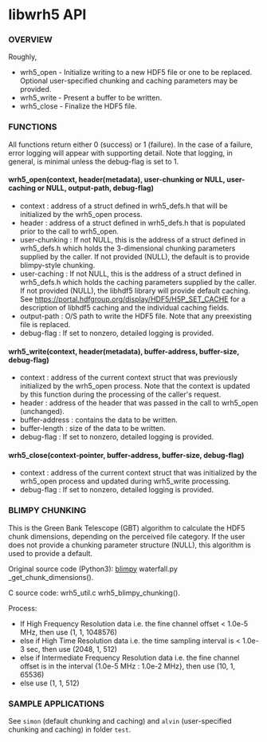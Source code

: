 # libwrh5 API

### OVERVIEW

Roughly, 

* wrh5_open - Initialize writing to a new HDF5 file or one to be replaced. Optional user-specified chunking and caching parameters may be provided.
* wrh5_write - Present a buffer to be written.
* wrh5_close - Finalize the HDF5 file.

### FUNCTIONS

All functions return either 0 (success) or 1 (failure).  In the case of a failure, error logging will appear with supporting detail.  Note that logging, in general, is minimal unless the debug-flag is set to 1.

#### wrh5_open(context, header(metadata), user-chunking or NULL, user-caching or NULL, output-path, debug-flag)

* context : address of a struct defined in wrh5_defs.h that will be initialized by the wrh5_open process.
* header : address of a struct defined in wrh5_defs.h that is populated prior to the call to wrh5_open.
* user-chunking : If not NULL, this is the address of a struct defined in wrh5_defs.h which holds the 3-dimensional chunking parameters supplied by the caller.  If not provided (NULL), the default is to provide blimpy-style chunking.
* user-caching : If not NULL, this is the address of a struct defined in wrh5_defs.h which holds the caching parameters supplied by the caller.  If not provided (NULL), the libhdf5 library will provide default caching. See https://portal.hdfgroup.org/display/HDF5/H5P_SET_CACHE for a description of libhdf5 caching and the individual caching fields.
* output-path : O/S path to write the HDF5 file.  Note that any preexisting file is replaced.
* debug-flag : If set to nonzero, detailed logging is provided.

#### wrh5_write(context, header(metadata), buffer-address, buffer-size, debug-flag)

* context : address of the current context struct that was previously initialized by the wrh5_open process.  Note that the context is updated by this function during the processing of the caller's request.
* header : address of the header that was passed in the call to wrh5_open (unchanged).
* buffer-address : contains the data to be written.
* buffer-length : size of the data to be written.
* debug-flag : If set to nonzero, detailed logging is provided.

#### wrh5_close(context-pointer, buffer-address, buffer-size, debug-flag)

* context : address of the current context struct that was initialized by the wrh5_open process and updated during wrh5_write processing.
* debug-flag : If set to nonzero, detailed logging is provided.

### BLIMPY CHUNKING

This is the Green Bank Telescope (GBT) algorithm to calculate the HDF5 chunk dimensions, depending on the perceived file category.  If the user does not provide a chunking parameter structure (NULL), this algorithm is used to provide a default.

Original source code (Python3): [blimpy](https://github.com/UCBerkeleySETI/blimpy) waterfall.py _get_chunk_dimensions().

C source code: wrh5_util.c wrh5_blimpy_chunking().

Process:
* If High Frequency Resolution data i.e. the fine channel offset < 1.0e-5 MHz, then use (1, 1, 1048576)
* else if High Time Resolution data i.e. the time sampling interval is < 1.0e-3 sec, then use (2048, 1, 512)
* else if Intermediate Frequency Resolution data i.e. the fine channel offset is in the interval {1.0e-5 MHz : 1.0e-2 MHz}, then use (10, 1, 65536)
* else use (1, 1, 512)

### SAMPLE APPLICATIONS

See ```simon``` (default chunking and caching) and ```alvin``` (user-specified chunking and caching) in folder ```test```.
